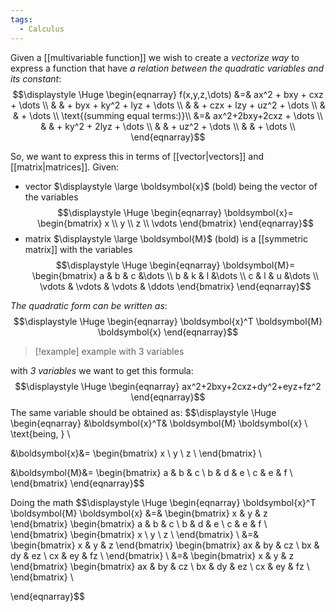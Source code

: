 ```yaml
---
tags:
  - Calculus
---
```

Given a [[multivariable function]] we wish to create a *vectorize way* to express a function that have *a relation between the quadratic variables and its constant*:
$$\displaystyle \Huge \begin{eqnarray} 
f(x,y,z,\dots) 
&=& ax^2 + bxy + cxz + \dots \\
& & + byx + ky^2 + lyz + \dots \\
& & + czx + lzy + uz^2 + \dots \\
& & + \dots \\
\text{(summing equal terms:)}\\
&=& ax^2+2bxy+2cxz + \dots \\
& & + ky^2 + 2lyz + \dots \\
& & + uz^2 + \dots \\
& & + \dots \\
\end{eqnarray}$$

So, we want to express this in terms of [[vector|vectors]] and [[matrix|matrices]]. Given:
- vector $\displaystyle \large \boldsymbol{x}$ (bold) being the vector of the variables
$$\displaystyle \Huge \begin{eqnarray} 
\boldsymbol{x}=
\begin{bmatrix}
x \\
y \\
z \\
\vdots
\end{bmatrix}
\end{eqnarray}$$
- matrix $\displaystyle \large \boldsymbol{M}$ (bold) is a [[symmetric matrix]] with the variables
$$\displaystyle \Huge \begin{eqnarray} 
\boldsymbol{M}=
\begin{bmatrix} 
a & b & c &\dots \\
b & k & l &\dots \\
c & l & u &\dots \\
\vdots & \vdots & \vdots & \ddots
\end{bmatrix}
\end{eqnarray}$$


*The quadratic form can be written as*:
$$\displaystyle \Huge \begin{eqnarray} 
\boldsymbol{x}^T \boldsymbol{M} \boldsymbol{x}
\end{eqnarray}$$

>[!example] example with 3 variables

with *3 variables* we want to get this formula:
$$\displaystyle \Huge \begin{eqnarray} 
ax^2+2bxy+2cxz+dy^2+eyz+fz^2
\end{eqnarray}$$
The same variable should be obtained as:
$$\displaystyle \Huge \begin{eqnarray} 
&\boldsymbol{x}^T& \boldsymbol{M} \boldsymbol{x} \\
\text{being, } \\

&\boldsymbol{x}&=
\begin{bmatrix}
x \\
y \\
z \\
\end{bmatrix} \\

&\boldsymbol{M}&=
\begin{bmatrix} 
a & b & c \\
b & d & e \\
c & e & f \\
\end{bmatrix}
\end{eqnarray}$$

Doing the math
$$\displaystyle \Huge \begin{eqnarray} 
\boldsymbol{x}^T \boldsymbol{M} \boldsymbol{x} 
&=& 
\begin{bmatrix} x & y & z 
\end{bmatrix} 
\begin{bmatrix} 
a & b & c \\
b & d & e \\
c & e & f \\
\end{bmatrix}
\begin{bmatrix}
x \\
y \\
z \\
\end{bmatrix}
\\
&=& 
\begin{bmatrix} x & y & z 
\end{bmatrix} 
\begin{bmatrix} 
ax & by & cz \\
bx & dy & ez \\
cx & ey & fz \\
\end{bmatrix}
\\
&=& 
\begin{bmatrix} x & y & z 
\end{bmatrix} 
\begin{bmatrix} 
ax & by & cz \\
bx & dy & ez \\
cx & ey & fz \\
\end{bmatrix}
\\


\end{eqnarray}$$
